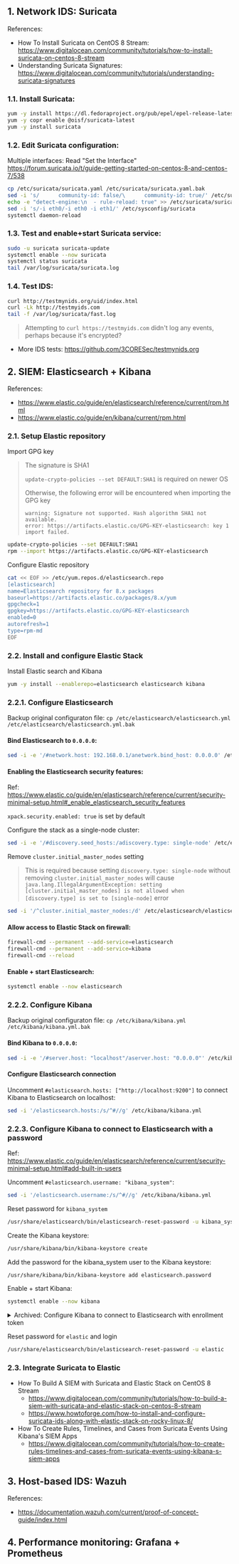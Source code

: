 ## 1. Network IDS: Suricata

References:
- How To Install Suricata on CentOS 8 Stream: <https://www.digitalocean.com/community/tutorials/how-to-install-suricata-on-centos-8-stream>
- Understanding Suricata Signatures: <https://www.digitalocean.com/community/tutorials/understanding-suricata-signatures>

### 1.1. Install Suricata:

```sh
yum -y install https://dl.fedoraproject.org/pub/epel/epel-release-latest-9.noarch.rpm
yum -y copr enable @oisf/suricata-latest
yum -y install suricata
```

### 1.2. Edit Suricata configuration:

Multiple interfaces: Read "Set the Interface" <https://forum.suricata.io/t/guide-getting-started-on-centos-8-and-centos-7/538>

```sh
cp /etc/suricata/suricata.yaml /etc/suricata/suricata.yaml.bak
sed -i 's/      community-id: false/\      community-id: true/' /etc/suricata/suricata.yaml
echo -e "detect-engine:\n  - rule-reload: true" >> /etc/suricata/suricata.yaml
sed -i 's/-i eth0/-i eth0 -i eth1/' /etc/sysconfig/suricata
systemctl daemon-reload
```

### 1.3. Test and enable+start Suricata service:

```sh
sudo -u suricata suricata-update
systemctl enable --now suricata
systemctl status suricata
tail /var/log/suricata/suricata.log
```

### 1.4. Test IDS:

```sh
curl http://testmynids.org/uid/index.html
curl -Lk http://testmyids.com
tail -f /var/log/suricata/fast.log
```

> Attempting to `curl https://testmyids.com` didn't log any events, perhaps because it's encrypted?

- More IDS tests: <https://github.com/3CORESec/testmynids.org>

## 2. SIEM: Elasticsearch + Kibana

References:
- <https://www.elastic.co/guide/en/elasticsearch/reference/current/rpm.html>
- <https://www.elastic.co/guide/en/kibana/current/rpm.html>

### 2.1. Setup Elastic repository

Import GPG key

> The signature is SHA1
>
> `update-crypto-policies --set DEFAULT:SHA1` is required on newer OS
>
> Otherwise, the following error will be encountered when importing the GPG key
>
> ```
> warning: Signature not supported. Hash algorithm SHA1 not available.
> error: https://artifacts.elastic.co/GPG-KEY-elasticsearch: key 1 import failed.
> ```

```sh
update-crypto-policies --set DEFAULT:SHA1
rpm --import https://artifacts.elastic.co/GPG-KEY-elasticsearch
```

Configure Elastic repository

```sh
cat << EOF >> /etc/yum.repos.d/elasticsearch.repo
[elasticsearch]
name=Elasticsearch repository for 8.x packages
baseurl=https://artifacts.elastic.co/packages/8.x/yum
gpgcheck=1
gpgkey=https://artifacts.elastic.co/GPG-KEY-elasticsearch
enabled=0
autorefresh=1
type=rpm-md
EOF
```

### 2.2. Install and configure Elastic Stack

Install Elastic search and Kibana

```sh
yum -y install --enablerepo=elasticsearch elasticsearch kibana
```

### 2.2.1. Configure Elasticsearch

Backup original configuraton file: `cp /etc/elasticsearch/elasticsearch.yml /etc/elasticsearch/elasticsearch.yml.bak`

#### Bind Elasticsearch to `0.0.0.0`:

```sh
sed -i -e '/#network.host: 192.168.0.1/anetwork.bind_host: 0.0.0.0' /etc/elasticsearch/elasticsearch.yml
```

#### Enabling the Elasticsearch security features:

Ref: <https://www.elastic.co/guide/en/elasticsearch/reference/current/security-minimal-setup.html#_enable_elasticsearch_security_features>

`xpack.security.enabled: true` is set by default

Configure the stack as a single-node cluster:

```sh
sed -i -e '/#discovery.seed_hosts:/adiscovery.type: single-node' /etc/elasticsearch/elasticsearch.yml
```

Remove `cluster.initial_master_nodes` setting

> This is required because setting `discovery.type: single-node` without removing `cluster.initial_master_nodes` will cause `java.lang.IllegalArgumentException: setting [cluster.initial_master_nodes] is not allowed when [discovery.type] is set to [single-node]` error

```sh
sed -i '/^cluster.initial_master_nodes:/d' /etc/elasticsearch/elasticsearch.yml
```

#### Allow access to Elastic Stack on firewall:

```sh
firewall-cmd --permanent --add-service=elasticsearch
firewall-cmd --permanent --add-service=kibana
firewall-cmd --reload
```

#### Enable + start Elasticsearch:

```sh
systemctl enable --now elasticsearch
```

### 2.2.2. Configure Kibana

Backup original configuraton file: `cp /etc/kibana/kibana.yml /etc/kibana/kibana.yml.bak`

#### Bind Kibana to `0.0.0.0`:

```sh
sed -i -e '/#server.host: "localhost"/aserver.host: "0.0.0.0"' /etc/kibana/kibana.yml
```

#### Configure Elasticsearch connection

Uncomment `#elasticsearch.hosts: ["http://localhost:9200"]` to connect Kibana to Elasticsearch on localhost:

```sh
sed -i '/elasticsearch.hosts:/s/^#//g' /etc/kibana/kibana.yml
```

### 2.2.3. Configure Kibana to connect to Elasticsearch with a password

Ref: <https://www.elastic.co/guide/en/elasticsearch/reference/current/security-minimal-setup.html#add-built-in-users>

Uncomment `#elasticsearch.username: "kibana_system"`:

```sh
sed -i '/elasticsearch.username:/s/^#//g' /etc/kibana/kibana.yml
```

Reset password for `kibana_system`

```sh
/usr/share/elasticsearch/bin/elasticsearch-reset-password -u kibana_system
```

Create the Kibana keystore:

```sh
/usr/share/kibana/bin/kibana-keystore create
```

Add the password for the kibana_system user to the Kibana keystore:

```sh
/usr/share/kibana/bin/kibana-keystore add elasticsearch.password
```

Enable + start Kibana:
```sh
systemctl enable --now kibana
```

<details><Summary>Archived: Configure Kibana to connect to Elasticsearch with enrollment token</Summary>

<br>

Enable + start Kibana: `systemctl enable --now kibana`

Generate enrollment token for Kibana: `/usr/share/elasticsearch/bin/elasticsearch-create-enrollment-token -s kibana`

Browse to `http://kibana-host:5601` and enter the enrollment token:

![image](https://user-images.githubusercontent.com/90442032/234185217-440902aa-e4cb-4231-ad84-28d0249b1732.png)

Generate verification code and enter into Kibana page:

```sh
/usr/share/kibana/bin/kibana-verification-code
```

![image](https://user-images.githubusercontent.com/90442032/234185269-2648ba42-8b6a-410d-8673-af15454349e5.png)

</details>

Reset password for `elastic` and login

```sh
/usr/share/elasticsearch/bin/elasticsearch-reset-password -u elastic
```

### 2.3. Integrate Suricata to Elastic

- How To Build A SIEM with Suricata and Elastic Stack on CentOS 8 Stream
  - <https://www.digitalocean.com/community/tutorials/how-to-build-a-siem-with-suricata-and-elastic-stack-on-centos-8-stream>
  - <https://www.howtoforge.com/how-to-install-and-configure-suricata-ids-along-with-elastic-stack-on-rocky-linux-8/>
- How To Create Rules, Timelines, and Cases from Suricata Events Using Kibana's SIEM Apps
  - <https://www.digitalocean.com/community/tutorials/how-to-create-rules-timelines-and-cases-from-suricata-events-using-kibana-s-siem-apps>

## 3. Host-based IDS: Wazuh

References:
- <https://documentation.wazuh.com/current/proof-of-concept-guide/index.html>

## 4. Performance monitoring: Grafana + Prometheus
